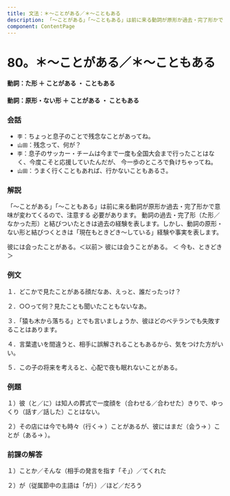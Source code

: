 ```yaml
---
title: 文法：＊～ことがある／＊～こともある
description: 「～ことがある」「～こともある」は前に来る動詞が原形か過去・完了形かで意味が変わてくるので、注意する 必要があります。
component: ContentPage
---
```



# 80。＊～ことがある／＊～こともある
#### 動詞：た形 ＋ ことがある ・ こともある
#### 動詞：原形・ない形 ＋ ことがある ・ こともある
### 会話
- `李`：ちょっと息子のことで残念なことがあってね。
- `山田`：残念って、何が？
- `李`：息子のサッカー・チームは今まで一度も全国大会まで行ったことはなく、今度こそと応援していたんだが、 今一歩のところで負けちゃってね。
- `山田`：うまく行くこともあれば、行かないこともあるさ。
### 解説
「～ことがある」「～こともある」は前に来る動詞が原形か過去・完了形かで意味が変わてくるので、注意する 必要があります。
動詞の過去・完了形（た形／なかった形）と結びついたときは過去の経験を表します。しかし、動詞の原形・ ない形と結びつくときは「現在もときどき～している」経験や事実を表します。

彼には会ったことがある。＜以前＞ 彼には会うことがある。 ＜ 今も、ときどき＞
### 例文
１．どこかで見たことがある顔だなあ、えっと、誰だったっけ？

２．○○って何？見たことも聞いたこともないなあ。

３．「猿も木から落ちる」とでも言いましょうか、彼ほどのベテランでも失敗することはあります。

４．言葉遣いを間違うと、相手に誤解されることもあるから、気をつけた方がいい。

５．この子の将来を考えると、心配で夜も眠れないことがある。
### 例題
１）彼（と／に）は知人の葬式で一度顔を（合わせる／合わせた）きりで、ゆっくり（話す／話した）ことはない。

２）その店には今でも時々（行く→ ）ことがあるが、彼にはまだ（会う→ ）ことが（ある→ ）。
### 前課の解答
１）ことか／そんな（相手の発言を指す「そ」）／てくれた

２）が（従属節中の主語は「が｝）／ほど／だろう
